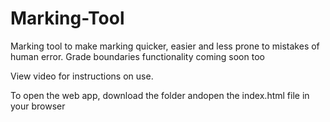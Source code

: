 # Marking-Tool
Marking tool to make marking quicker, easier and less prone to mistakes of human error. Grade boundaries functionality coming soon too

View video for instructions on use.

To open the web app, download the folder andopen the index.html file in your browser
